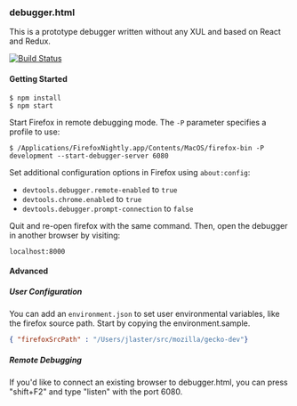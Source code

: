 ### debugger.html

This is a prototype debugger written without any XUL and based on React and Redux.

[![Build Status](https://travis-ci.org/jlongster/debugger.html.svg?branch=master)](https://travis-ci.org/jlongster/debugger.html)

#### Getting Started

```
$ npm install
$ npm start
```

Start Firefox in remote debugging mode. The `-P` parameter specifies a profile to use:

```
$ /Applications/FirefoxNightly.app/Contents/MacOS/firefox-bin -P development --start-debugger-server 6080
```

Set additional configuration options in Firefox using `about:config`:

- `devtools.debugger.remote-enabled` to `true`
- `devtools.chrome.enabled` to `true`
- `devtools.debugger.prompt-connection` to `false`

Quit and re-open firefox with the same command. Then, open the debugger in another browser by visiting:

```
localhost:8000
```


#### Advanced

##### User Configuration

You can add an `environment.json` to set user environmental variables, like the firefox source path. Start by copying the environment.sample.

```json
{ "firefoxSrcPath" : "/Users/jlaster/src/mozilla/gecko-dev"}
```

##### Remote Debugging
If you'd like to connect an existing browser to debugger.html, you can press "shift+F2" and type "listen" with the port 6080.

